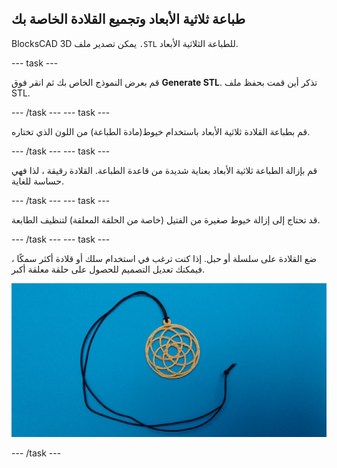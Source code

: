 ## طباعة ثلاثية الأبعاد وتجميع القلادة الخاصة بك

BlocksCAD 3D يمكن تصدير ملف `.STL` للطباعة الثلاثية الأبعاد.

--- task ---

قم بعرض النموذج الخاص بك ثم انقر فوق **Generate STL**. تذكر أين قمت بحفظ ملف STL.

--- /task --- --- task ---

قم بطباعة القلادة ثلاثية الأبعاد باستخدام خيوط(مادة الطباعة) من اللون الذي تختاره.

--- /task --- --- task ---

قم بإزالة الطباعة ثلاثية الأبعاد بعناية شديدة من قاعدة الطباعة. القلادة رقيقة ، لذا فهي حساسة للغاية.

--- /task --- --- task ---

قد تحتاج إلى إزالة خيوط صغيرة من الفتيل (خاصة من الحلقة المعلقة) لتنظيف الطابعة.

--- /task --- --- task ---

ضع القلادة على سلسلة أو حبل. إذا كنت ترغب في استخدام سلك أو قلادة أكثر سمكًا ، فيمكنك تعديل التصميم للحصول على حلقة معلقة أكبر.

![لقطة الشاشة](images/pendant-printed.png)

--- /task ---

